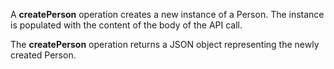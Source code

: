 A **createPerson** operation creates a new instance of a Person. The
instance is populated with the content of the body of the API call.

The **createPerson** operation returns a JSON object representing the newly
created Person.
